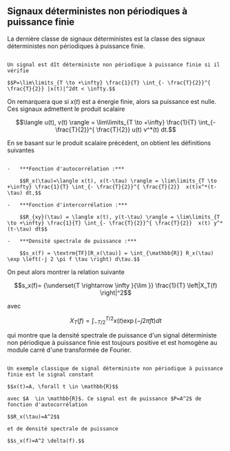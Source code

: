 ## Signaux déterministes non périodiques à puissance finie 

La dernière classe de signaux déterministes est la classe des signaux déterministes non périodiques à puissance finie.

```{prf:definition} Signaux déterministes non prériodiques à puissance finie.

Un signal est dît déterministe non périodique à puissance finie si il vérifie

$$P=\lim\limits_{T \to +\infty} \frac{1}{T} \int_{- \frac{T}{2}}^{ \frac{T}{2}} |x(t)|^2dt < \infty.$$

```

On remarquera que si $x(t)$ est a énergie finie, alors sa puissance est nulle. Ces signaux admettent le produit scalaire

$$\langle u(t), v(t) \rangle =  \lim\limits_{T \to +\infty} \frac{1}{T} \int_{- \frac{T}{2}}^{ \frac{T}{2}}  u(t) v^*(t) dt.$$

En se basant sur le produit scalaire précédent, on obtient les définitions suivantes

```{prf:definition} 

-   ***Fonction d'autocorrélation :***

    $$R_x(\tau)=\langle x(t), x(t-\tau) \rangle = \lim\limits_{T \to +\infty} \frac{1}{T} \int_{- \frac{T}{2}}^{ \frac{T}{2}}  x(t)x^*(t-\tau) dt,$$

-   ***Fonction d'intercorrélation :***
    
    $$R_{xy}(\tau) = \langle x(t), y(t-\tau) \rangle = \lim\limits_{T \to +\infty} \frac{1}{T} \int_{- \frac{T}{2}}^{ \frac{T}{2}}  x(t) y^*(t-\tau) dt$$

-   ***Densité spectrale de puissance :***

    $$s_x(f) = \textrm{TF}[R_x(\tau)] = \int_{\mathbb{R}} R_x(\tau) \exp \left(-j 2 \pi f \tau \right) d\tau.$$
```

On peut alors montrer la relation suivante

$$s_x(f)= {\underset{T \rightarrow \infty }{\lim }} \frac{1}{T} \left|X_T(f) \right|^2$$ 

avec

$$X_T(f)= \int_{-T/2}^{T/2} x(t) \exp(-j 2 \pi f t)dt$$ 

qui montre que la densité spectrale de puissance d'un signal déterministe non périodique à puissance finie est toujours positive et est homogène au
module carré d'une transformée de Fourier.

```{prf:example} 

Un exemple classique de signal déterministe non périodique à puissance finie est le signal constant

$$x(t)=A, \forall t \in \mathbb{R}$$ 

avec $A  \in \mathbb{R}$. Ce signal est de puissance $P=A^2$ de fonction d'autocorrélation 

$$R_x(\tau)=A^2$$ 

et de densité spectrale de puissance

$$s_x(f)=A^2 \delta(f).$$
```